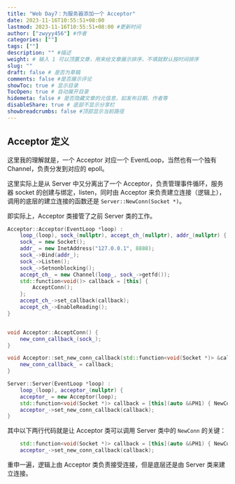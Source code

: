 ```yaml
---
title: "Web Day7：为服务器添加一个 Acceptor"
date: 2023-11-16T10:55:51+08:00
lastmod: 2023-11-16T10:55:51+08:00 #更新时间
author: ["zwyyy456"] #作者
categories: [""]
tags: [""]
description: "" #描述
weight: # 输入 1 可以顶置文章，用来给文章展示排序，不填就默认按时间排序
slug: ""
draft: false # 是否为草稿
comments: false #是否展示评论
showToc: true # 显示目录
TocOpen: true # 自动展开目录
hidemeta: false # 是否隐藏文章的元信息，如发布日期、作者等
disableShare: true # 底部不显示分享栏
showbreadcrumbs: false #顶部显示当前路径
---
```

## Acceptor 定义

这里我的理解就是，一个 Acceptor 对应一个 EventLoop，当然也有一个独有 Channel，负责分发到对应的 epoll。

这里实际上是从 Server 中又分离出了一个 Acceptor，负责管理事件循环，服务器 socket 的创建与绑定，listen，同时由 Acceptor 来负责建立连接（逻辑上），调用的底层的建立连接的函数还是 `Server::NewConn(Socket *)`。

即实际上，Acceptor 类接管了之前 Server 类的工作。

```cpp
Acceptor::Acceptor(EventLoop *loop) :
    loop_(loop), sock_(nullptr), accept_ch_(nullptr), addr_(nullptr) {
    sock_ = new Socket();
    addr_ = new InetAddress("127.0.0.1", 8888);
    sock_->Bind(addr_);
    sock_->Listen();
    sock_->Setnonblocking();
    accept_ch_ = new Channel(loop_, sock_->getfd());
    std::function<void()> callback = [this] {
        AcceptConn();
    };
    accept_ch_->set_callback(callback);
    accept_ch_->EnableReading();
}


void Acceptor::AcceptConn() {
    new_conn_callback_(sock_);
}

void Acceptor::set_new_conn_callback(std::function<void(Socket *)> &callback) {
    new_conn_callback_ = callback;
}

Server::Server(EventLoop *loop) :
    loop_(loop), acceptor_(nullptr) {
    acceptor_ = new Acceptor(loop);
    std::function<void(Socket *)> callback = [this](auto &&PH1) { NewConn(std::forward<decltype(PH1)>(PH1)); };
    acceptor_->set_new_conn_callback(callback);
}

```

其中以下两行代码就是让 Acceptor 类可以调用 Server 类中的 `NewConn` 的关键：

```cpp
    std::function<void(Socket *)> callback = [this](auto &&PH1) { NewConn(std::forward<decltype(PH1)>(PH1)); };
    acceptor_->set_new_conn_callback(callback);
```

重申一遍，逻辑上由 Acceptor 类负责接受连接，但是底层还是由 Server 类来建立连接。
